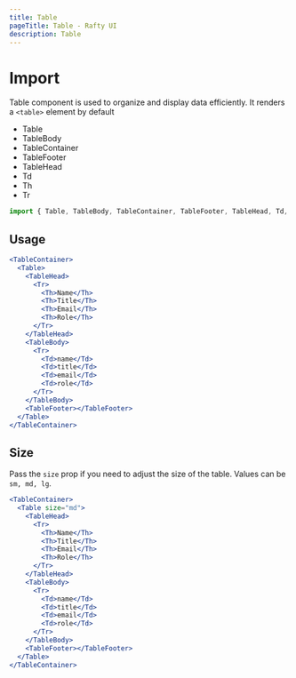 ```yaml
---
title: Table
pageTitle: Table - Rafty UI
description: Table
---
```


# Import

Table component is used to organize and display data efficiently. It renders a `<table>` element by default

- Table
- TableBody
- TableContainer
- TableFooter
- TableHead
- Td
- Th
- Tr

```jsx
import { Table, TableBody, TableContainer, TableFooter, TableHead, Td, Th, Tr } from "@rafty/ui";
```

## Usage

```jsx
<TableContainer>
  <Table>
    <TableHead>
      <Tr>
        <Th>Name</Th>
        <Th>Title</Th>
        <Th>Email</Th>
        <Th>Role</Th>
      </Tr>
    </TableHead>
    <TableBody>
      <Tr>
        <Td>name</Td>
        <Td>title</Td>
        <Td>email</Td>
        <Td>role</Td>
      </Tr>
    </TableBody>
    <TableFooter></TableFooter>
  </Table>
</TableContainer>
```

## Size

Pass the `size` prop if you need to adjust the size of the table. Values can be `sm, md, lg`.

```jsx
<TableContainer>
  <Table size="md">
    <TableHead>
      <Tr>
        <Th>Name</Th>
        <Th>Title</Th>
        <Th>Email</Th>
        <Th>Role</Th>
      </Tr>
    </TableHead>
    <TableBody>
      <Tr>
        <Td>name</Td>
        <Td>title</Td>
        <Td>email</Td>
        <Td>role</Td>
      </Tr>
    </TableBody>
    <TableFooter></TableFooter>
  </Table>
</TableContainer>
```
